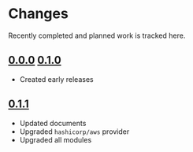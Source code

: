 # Changes
Recently completed and planned work is tracked here.

## [0.0.0](.) [0.1.0](.)
- Created early releases

## [0.1.1](.)
- Updated documents
- Upgraded `hashicorp/aws` provider
- Upgraded all modules
